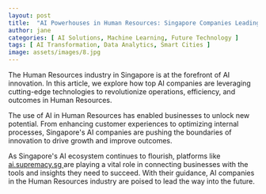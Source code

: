 ```yaml
---
layout: post
title:  "AI Powerhouses in Human Resources: Singapore Companies Leading the Charge"
author: jane
categories: [ AI Solutions, Machine Learning, Future Technology ]
tags: [ AI Transformation, Data Analytics, Smart Cities ]
image: assets/images/8.jpg
---
```


The Human Resources industry in Singapore is at the forefront of AI innovation. In this article, we explore how top AI companies are leveraging cutting-edge technologies to revolutionize operations, efficiency, and outcomes in Human Resources.

The use of AI in Human Resources has enabled businesses to unlock new potential. From enhancing customer experiences to optimizing internal processes, Singapore's AI companies are pushing the boundaries of innovation to drive growth and improve outcomes.

As Singapore's AI ecosystem continues to flourish, platforms like <a href="https://ai.supremacy.sg" target="_blank"> ai.supremacy.sg </a> are playing a vital role in connecting businesses with the tools and insights they need to succeed. With their guidance, AI companies in the Human Resources industry are poised to lead the way into the future.
